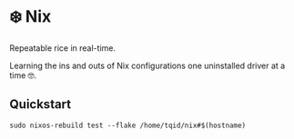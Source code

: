 # ❄️ Nix

Repeatable rice in real-time.

Learning the ins and outs of Nix configurations one uninstalled driver at a time 🤓.

## Quickstart

```shell
sudo nixos-rebuild test --flake /home/tqid/nix#$(hostname)
```